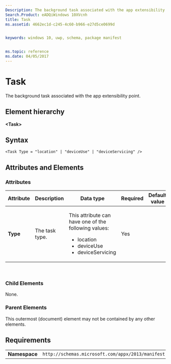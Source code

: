 ```yaml
---
Description: The background task associated with the app extensibility point.
Search.Product: eADQiWindows 10XVcnh
title: Task
ms.assetid: 4662ec1d-c245-4c60-b966-e27d5ce0699d


keywords: windows 10, uwp, schema, package manifest


ms.topic: reference
ms.date: 04/05/2017
---
```


# Task

The background task associated with the app extensibility point.

## Element hierarchy

**&lt;Task&gt;**

## Syntax

``` syntax
<Task Type = "location" | "deviceUse" | "deviceServicing" />
```

## Attributes and Elements


### Attributes

<table>
<colgroup>
<col width="20%" />
<col width="20%" />
<col width="20%" />
<col width="20%" />
<col width="20%" />
</colgroup>
<thead>
<tr class="header">
<th>Attribute</th>
<th>Description</th>
<th>Data type</th>
<th>Required</th>
<th>Default value</th>
</tr>
</thead>
<tbody>
<tr class="odd">
<td><strong>Type</strong></td>
<td><p>The task type.</p></td>
<td><p>This attribute can have one of the following values:</p>
<ul>
<li>location</li>
<li>deviceUse</li>
<li>deviceServicing</li>
</ul></td>
<td>Yes</td>
<td></td>
</tr>
</tbody>
</table>

 

### Child Elements

None.

### Parent Elements

This outermost (document) element may not be contained by any other elements.

## Requirements

|               |                                                             |
|---------------|-------------------------------------------------------------|
| **Namespace** | `http://schemas.microsoft.com/appx/2013/manifest` |

 

 



